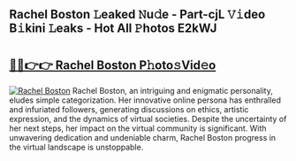 ## Rachel Boston 𝙻eaked 𝙽u𝚍e - Part-cjL 𝚅𝚒deo B𝚒kini 𝙻eaks - Hot All 𝙿hotos E2kWJ

# <h2><a href="http://ld3el6.urlbe.top/?page=Rachel+Boston">🔗🔗👉👉 Rachel Boston P𝚑oto𝚜Vid𝚎o</a></h2>

[![Rachel Boston](https://i.imgur.com/eBuTRDB.gif)](http://ld3el6.urlbe.top/?page=Rachel+Boston)
Rachel Boston, an intriguing and enigmatic personality, eludes simple categorization. Her innovative online persona has enthralled and infuriated followers, generating discussions on ethics, artistic expression, and the dynamics of virtual societies. Despite the uncertainty of her next steps, her impact on the virtual community is significant. With unwavering dedication and undeniable charm, Rachel Boston progress in the virtual landscape is unstoppable.
